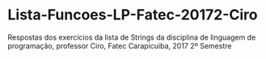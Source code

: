 # Lista-Funcoes-LP-Fatec-20172-Ciro
Respostas dos exercícios da lista de Strings da disciplina de linguagem de programação, professor Ciro, Fatec Carapicuiba, 2017 2º Semestre
